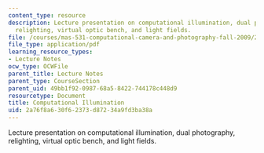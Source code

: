```yaml
---
content_type: resource
description: Lecture presentation on computational illumination, dual photography,
  relighting, virtual optic bench, and light fields.
file: /courses/mas-531-computational-camera-and-photography-fall-2009/2a76f8a630f62373d87234a9fd3ba38a_MITMAS_531F09_lec04.pdf
file_type: application/pdf
learning_resource_types:
- Lecture Notes
ocw_type: OCWFile
parent_title: Lecture Notes
parent_type: CourseSection
parent_uid: 49bb1f92-0987-68a5-8422-744178c448d9
resourcetype: Document
title: Computational Illumination
uid: 2a76f8a6-30f6-2373-d872-34a9fd3ba38a
---
```

Lecture presentation on computational illumination, dual photography, relighting, virtual optic bench, and light fields.

